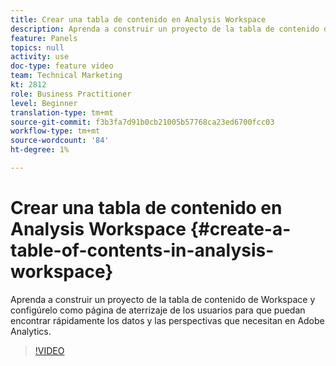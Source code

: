 ```yaml
---
title: Crear una tabla de contenido en Analysis Workspace
description: Aprenda a construir un proyecto de la tabla de contenido de Workspace y configúrelo como página de aterrizaje de los usuarios para que puedan encontrar rápidamente los datos y las perspectivas que necesitan en Adobe Analytics.
feature: Panels
topics: null
activity: use
doc-type: feature video
team: Technical Marketing
kt: 2812
role: Business Practitioner
level: Beginner
translation-type: tm+mt
source-git-commit: f3b3fa7d91b0cb21005b57768ca23ed6700fcc03
workflow-type: tm+mt
source-wordcount: '84'
ht-degree: 1%

---
```



# Crear una tabla de contenido en Analysis Workspace {#create-a-table-of-contents-in-analysis-workspace}

Aprenda a construir un proyecto de la tabla de contenido de Workspace y configúrelo como página de aterrizaje de los usuarios para que puedan encontrar rápidamente los datos y las perspectivas que necesitan en Adobe Analytics.

>[!VIDEO](https://video.tv.adobe.com/v/26990/?quality=12)
